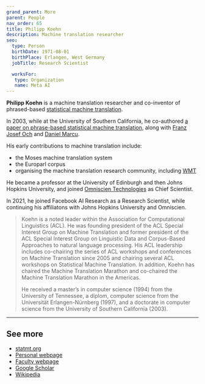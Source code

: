 ```yaml
---
grand_parent: More
parent: People
nav_order: 65
title: Philipp Koehn
description: Machine translation researcher
seo:
  type: Person
  birthDate: 1971-08-01
  birthPlace: Erlangen, West Germany
  jobTitle: Research Scientist

  worksFor:
   type: Organization
   name: Meta AI
---
```


**Philipp Koehn** is a machine translation researcher and co-inventor of phrased-based [statistical machine translation](/statistical-machine-translation).

In 2003, while at the University of Southern California, he co-authored [a paper on phrase-based statistical machine translation](/publications#statistical-machine-translation), along with [Franz Josef Och](/franz-josef-och) and [Daniel Marcu](/daniel-marcu).

His early contributions to machine translation include:

* the Moses machine translation system
* the Europarl corpus
* organising the machine translation research community, including [WMT](/wmt)

He became a professor at the University of Edinburgh and then Johns Hopkins University, and joined [Omniscien Technologies](/omniscien-technologies) as Chief Scientist.

In 2021, he joined Facebook AI Research as a Research Scientist, while continuing his affiliatons with Johns Hopkins University and Omniscien.

> Koehn is a noted leader within the Association for Computational Linguistics (ACL). He was founding president of the ACL Special Interest Group on Machine Translation and former president of the ACL Special Interest Group on Linguistic Data and Corpus-Based Approaches to natural language processing. His ACL leadership includes co-chairing the series of ACL workshops and conferences on Machine Translation since 2005 and chairing several ACL workshops on Statistical Machine Translation. In addition, Koehn has chaired the Machine Translation Marathon and co-chaired the Machine Translation Marathon in the Americas.
>
> He received a master’s in computer science (1994) from the University of Tennessee, a diplom, computer science from the Universität Erlangen-Nürnberg (1997), and a doctorate in computer science from the University of Southern California (2003).


---

## See more

- [statmt.org](https://statmt.org/)
- [Personal webpage](https://www.cs.jhu.edu/~phi/)
- [Faculty webpage](https://engineering.jhu.edu/faculty/philipp-koehn/)
- [Google Scholar](https://scholar.google.com/citations?user=OsIZgIYAAAAJ&hl=en)
- [Wikipedia](https://en.wikipedia.org/wiki/Philipp_Koehn)
